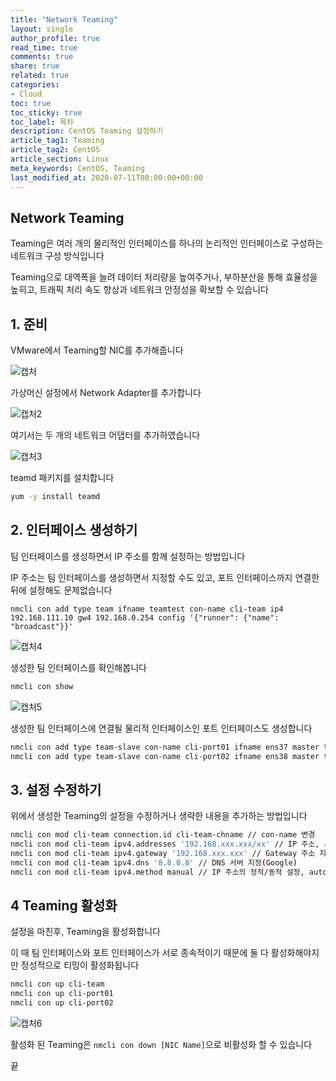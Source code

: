 ```yaml
---
title: "Network Teaming"
layout: single
author_profile: true
read_time: true
comments: true
share: true
related: true
categories:
- Cloud
toc: true
toc_sticky: true
toc_label: 목차
description: CentOS Teaming 설정하기
article_tag1: Teaming
article_tag2: CentOS
article_section: Linux
meta_keywords: CentOS, Teaming
last_modified_at: 2020-07-11T00:00:00+00:00
---
```

## Network Teaming

Teaming은 여러 개의 물리적인 인터페이스를 하나의 논리적인 인터페이스로 구성하는 네트워크 구성 방식입니다

Teaming으로 대역폭을 늘려 데이터 처리량을 높여주거나, 부하분산을 통해 효율성을 높히고, 트래픽 처리 속도 향상과 네트워크 안정성을 확보할 수 있습니다

## 1. 준비

VMware에서 Teaming할 NIC를 추가해줍니다

![캡처](https://user-images.githubusercontent.com/51220344/87220274-64676180-c39d-11ea-801b-c556341be739.PNG)

가상머신 설정에서 Network Adapter를 추가합니다

![캡처2](https://user-images.githubusercontent.com/51220344/87220298-8e208880-c39d-11ea-8f8e-b2d6bae507a5.PNG)

여기서는 두 개의 네트워크 어댑터를 추가하였습니다

![캡처3](https://user-images.githubusercontent.com/51220344/87220316-ae504780-c39d-11ea-94f1-fc601104f3d4.PNG)

teamd 패키지를 설치합니다

~~~bash
yum -y install teamd
~~~

## 2. 인터페이스 생성하기

팀 인터페이스를 생성하면서 IP 주소를 함께 설정하는 방법입니다

IP 주소는 팀 인터페이스를 생성하면서 지정할 수도 있고, 포트 인터페이스까지 연결한 뒤에 설정해도 문제없습니다

~~~
nmcli con add type team ifname teamtest con-name cli-team ip4 192.168.111.10 gw4 192.168.0.254 config '{"runner": {"name": "broadcast"}}'
~~~

![캡처4](https://user-images.githubusercontent.com/51220344/87220357-f7080080-c39d-11ea-8d2e-9edac17bb98c.PNG)

생성한 팀 인터페이스를 확인해봅니다

~~~bash
nmcli con show
~~~

![캡처5](https://user-images.githubusercontent.com/51220344/87220363-07b87680-c39e-11ea-9de0-9415eef830cf.PNG)


생성한 팀 인터페이스에 연결될 물리적 인터페이스인 포트 인터페이스도 생성합니다

~~~bash
nmcli con add type team-slave con-name cli-port01 ifname ens37 master teamtest
nmcli con add type team-slave con-name cli-port02 ifname ens38 master teamtest
~~~

## 3. 설정 수정하기

위에서 생성한 Teaming의 설정을 수정하거나 생략한 내용을 추가하는 방법입니다

~~~bash
nmcli con mod cli-team connection.id cli-team-chname // con-name 변경
nmcli con mod cli-team ipv4.addresses '192.168.xxx.xxx/xx' // IP 주소, 서브넷 마스크 설정
nmcli con mod cli-team ipv4.gateway '192.168.xxx.xxx' // Gateway 주소 지정
nmcli con mod cli-team ipv4.dns '8.8.8.8' // DNS 서버 지정(Google)
nmcli con mod cli-team ipv4.method manual // IP 주소의 정적/동적 설정, auto는 동적으로 설정
~~~

## 4 Teaming 활성화

설정을 마친후, Teaming을 활성화합니다

이 때 팀 인터페이스와 포트 인터페이스가 서로 종속적이기 때문에 둘 다 활성화해야지만 정성적으로 티밍이 활성화됩니다

~~~bash
nmcli con up cli-team
nmcli con up cli-port01
nmcli con up cli-port02
~~~

![캡처6](https://user-images.githubusercontent.com/51220344/87220373-1d2da080-c39e-11ea-9e1c-1b83826b4d8e.PNG)

활성화 된 Teaming은 `nmcli con down [NIC Name]`으로 비활성화 할 수 있습니다

끝